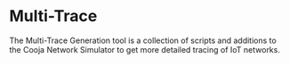 # Multi-Trace

The Multi-Trace Generation tool is a collection of scripts and
additions to the Cooja Network Simulator to get more detailed tracing
of IoT networks.
